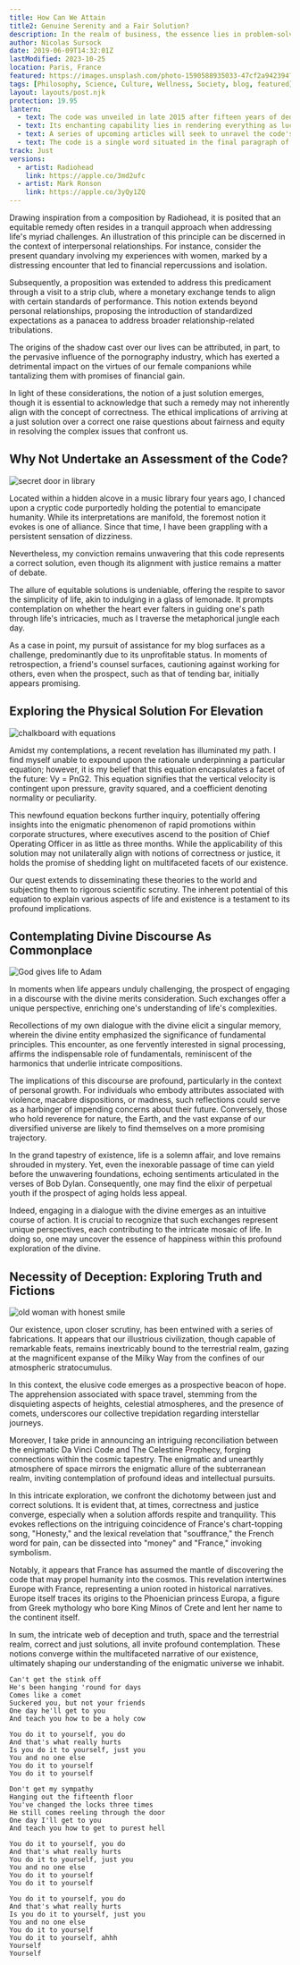 ```yaml
---
title: How Can We Attain
title2: Genuine Serenity and a Fair Solution?
description: In the realm of business, the essence lies in problem-solving. Thus, what harbors the key for humanity to ascend to its zenith forever?
author: Nicolas Sursock
date: 2019-06-09T14:32:01Z
lastModified: 2023-10-25
location: Paris, France
featured: https://images.unsplash.com/photo-1590588935033-47cf2a942394?ixlib=rb-1.2.1&ixid=MnwxMjA3fDB8MHxwaG90by1wYWdlfHx8fGVufDB8fHx8&auto=format&fit=crop
tags: [Philosophy, Science, Culture, Wellness, Society, blog, featured]
layout: layouts/post.njk
protection: 19.95
lantern:
  - text: The code was unveiled in late 2015 after fifteen years of dedicated work and free association. It was found within a song by Serge Gainsbourg.
  - text: Its enchanting capability lies in rendering everything as lucid as a song. However, the full extent of the code's potential remains to be elucidated.
  - text: A series of upcoming articles will seek to unravel the code's meaning, including its potential implication that dissuasion could lead to a utopian society.
  - text: The code is a single word situated in the final paragraph of this article. Your dreamy soul will set sail for a distant sky.
track: Just
versions:
  - artist: Radiohead
    link: https://apple.co/3md2ufc
  - artist: Mark Ronson
    link: https://apple.co/3yQy1ZQ
---
```


Drawing inspiration from a composition by Radiohead, it is posited that an equitable remedy often resides in a tranquil approach when addressing life's myriad challenges. An illustration of this principle can be discerned in the context of interpersonal relationships. For instance, consider the present quandary involving my experiences with women, marked by a distressing encounter that led to financial repercussions and isolation.

Subsequently, a proposition was extended to address this predicament through a visit to a strip club, where a monetary exchange tends to align with certain standards of performance. This notion extends beyond personal relationships, proposing the introduction of standardized expectations as a panacea to address broader relationship-related tribulations.

The origins of the shadow cast over our lives can be attributed, in part, to the pervasive influence of the pornography industry, which has exerted a detrimental impact on the virtues of our female companions while tantalizing them with promises of financial gain.

In light of these considerations, the notion of a just solution emerges, though it is essential to acknowledge that such a remedy may not inherently align with the concept of correctness. The ethical implications of arriving at a just solution over a correct one raise questions about fairness and equity in resolving the complex issues that confront us.

## Why Not Undertake an Assessment of the Code?

<aside class="md:-mr-56 md:float-right w-full md:w-2/3 md:px-8">
  <img x-intersect.once.ratio-0="$el.src = $el.dataset.src" class="rounded-lg" alt="secret door in library" data-src="https://images.unsplash.com/photo-1511075675422-c8e008f749d7?ixlib=rb-1.2.1&ixid=MnwxMjA3fDB8MHxwaG90by1wYWdlfHx8fGVufDB8fHx8&auto=format&fit=crop&q=80&w=800&h=600">
</aside>

Located within a hidden alcove in a music library four years ago, I chanced upon a cryptic code purportedly holding the potential to emancipate humanity. While its interpretations are manifold, the foremost notion it evokes is one of alliance. Since that time, I have been grappling with a persistent sensation of dizziness.

Nevertheless, my conviction remains unwavering that this code represents a correct solution, even though its alignment with justice remains a matter of debate.

The allure of equitable solutions is undeniable, offering the respite to savor the simplicity of life, akin to indulging in a glass of lemonade. It prompts contemplation on whether the heart ever falters in guiding one's path through life's intricacies, much as I traverse the metaphorical jungle each day.

As a case in point, my pursuit of assistance for my blog surfaces as a challenge, predominantly due to its unprofitable status. In moments of retrospection, a friend's counsel surfaces, cautioning against working for others, even when the prospect, such as that of tending bar, initially appears promising.

## Exploring the Physical Solution For Elevation

<aside class="md:-ml-56 md:float-left w-full md:w-2/3 md:px-8">
  <img x-intersect.once.ratio-0="$el.src = $el.dataset.src" class="rounded-lg" alt="chalkboard with equations" data-src="https://images.unsplash.com/photo-1636466497217-26a8cbeaf0aa?ixlib=rb-1.2.1&ixid=MnwxMjA3fDB8MHxwaG90by1wYWdlfHx8fGVufDB8fHx8&auto=format&fit=crop&q=80&w=800&h=600">
</aside>

Amidst my contemplations, a recent revelation has illuminated my path. I find myself unable to expound upon the rationale underpinning a particular equation; however, it is my belief that this equation encapsulates a facet of the future: Vy = PnG2. This equation signifies that the vertical velocity is contingent upon pressure, gravity squared, and a coefficient denoting normality or peculiarity.

This newfound equation beckons further inquiry, potentially offering insights into the enigmatic phenomenon of rapid promotions within corporate structures, where executives ascend to the position of Chief Operating Officer in as little as three months. While the applicability of this solution may not unilaterally align with notions of correctness or justice, it holds the promise of shedding light on multifaceted facets of our existence.

Our quest extends to disseminating these theories to the world and subjecting them to rigorous scientific scrutiny. The inherent potential of this equation to explain various aspects of life and existence is a testament to its profound implications.

## Contemplating Divine Discourse As Commonplace

<aside class="md:-mr-56 md:float-right w-full md:w-2/3 md:px-8">
  <img x-intersect.once.ratio-0="$el.src = $el.dataset.src" class="rounded-lg" alt="God gives life to Adam" data-src="https://images.unsplash.com/photo-1574626647213-a5cc26f91021?ixlib=rb-1.2.1&ixid=MnwxMjA3fDB8MHxwaG90by1wYWdlfHx8fGVufDB8fHx8&auto=format&fit=crop&q=80&w=800&h=600">
</aside>

In moments when life appears unduly challenging, the prospect of engaging in a discourse with the divine merits consideration. Such exchanges offer a unique perspective, enriching one's understanding of life's complexities.

Recollections of my own dialogue with the divine elicit a singular memory, wherein the divine entity emphasized the significance of fundamental principles. This encounter, as one fervently interested in signal processing, affirms the indispensable role of fundamentals, reminiscent of the harmonics that underlie intricate compositions.

The implications of this discourse are profound, particularly in the context of personal growth. For individuals who embody attributes associated with violence, macabre dispositions, or madness, such reflections could serve as a harbinger of impending concerns about their future. Conversely, those who hold reverence for nature, the Earth, and the vast expanse of our diversified universe are likely to find themselves on a more promising trajectory.

In the grand tapestry of existence, life is a solemn affair, and love remains shrouded in mystery. Yet, even the inexorable passage of time can yield before the unwavering foundations, echoing sentiments articulated in the verses of Bob Dylan. Consequently, one may find the elixir of perpetual youth if the prospect of aging holds less appeal.

Indeed, engaging in a dialogue with the divine emerges as an intuitive course of action. It is crucial to recognize that such exchanges represent unique perspectives, each contributing to the intricate mosaic of life. In doing so, one may uncover the essence of happiness within this profound exploration of the divine.

## Necessity of Deception: Exploring Truth and Fictions

<aside class="md:-ml-56 md:float-left w-full md:w-2/3 md:px-8">
  <img x-intersect.once.ratio-0="$el.src = $el.dataset.src" class="rounded-lg" alt="old woman with honest smile" data-src="https://images.unsplash.com/flagged/photo-1571046423953-30c053888852?ixlib=rb-1.2.1&ixid=MnwxMjA3fDB8MHxwaG90by1wYWdlfHx8fGVufDB8fHx8&auto=format&fit=crop&q=80&w=800&h=600">
</aside>

Our existence, upon closer scrutiny, has been entwined with a series of fabrications. It appears that our illustrious civilization, though capable of remarkable feats, remains inextricably bound to the terrestrial realm, gazing at the magnificent expanse of the Milky Way from the confines of our atmospheric stratocumulus.

In this context, the elusive code emerges as a prospective beacon of hope. The apprehension associated with space travel, stemming from the disquieting aspects of heights, celestial atmospheres, and the presence of comets, underscores our collective trepidation regarding interstellar journeys.

<template x-if="!((!$store.auth.user || ($store.auth.user && !paymentMade)) && percent > 15 && !processFinished)"><p>The promise of this enigmatic code, however, stands as a harbinger of transformation. It hints at the prospect of transcending these fears and venturing into the cosmic unknown, particularly towards a destination named <span class="underline" x-text="'{{ env.rosebud }}'"></span>.</p></template>

Moreover, I take pride in announcing an intriguing reconciliation between the enigmatic Da Vinci Code and The Celestine Prophecy, forging connections within the cosmic tapestry. The enigmatic and unearthly atmosphere of space mirrors the enigmatic allure of the subterranean realm, inviting contemplation of profound ideas and intellectual pursuits.

In this intricate exploration, we confront the dichotomy between just and correct solutions. It is evident that, at times, correctness and justice converge, especially when a solution affords respite and tranquility. This evokes reflections on the intriguing coincidence of France's chart-topping song, "Honesty," and the lexical revelation that "souffrance," the French word for pain, can be dissected into "money" and "France," invoking symbolism.

Notably, it appears that France has assumed the mantle of discovering the code that may propel humanity into the cosmos. This revelation intertwines Europe with France, representing a union rooted in historical narratives. Europe itself traces its origins to the Phoenician princess Europa, a figure from Greek mythology who bore King Minos of Crete and lent her name to the continent itself.

In sum, the intricate web of deception and truth, space and the terrestrial realm, correct and just solutions, all invite profound contemplation. These notions converge within the multifaceted narrative of our existence, ultimately shaping our understanding of the enigmatic universe we inhabit.

```
Can't get the stink off
He's been hanging 'round for days
Comes like a comet
Suckered you, but not your friends
One day he'll get to you
And teach you how to be a holy cow

You do it to yourself, you do
And that's what really hurts
Is you do it to yourself, just you
You and no one else
You do it to yourself
You do it to yourself

Don't get my sympathy
Hanging out the fifteenth floor
You've changed the locks three times
He still comes reeling through the door
One day I'll get to you
And teach you how to get to purest hell

You do it to yourself, you do
And that's what really hurts
You do it to yourself, just you
You and no one else
You do it to yourself
You do it to yourself

You do it to yourself, you do
And that's what really hurts
Is you do it to yourself, just you
You and no one else
You do it to yourself
You do it to yourself, ahhh
Yourself
Yourself
```
